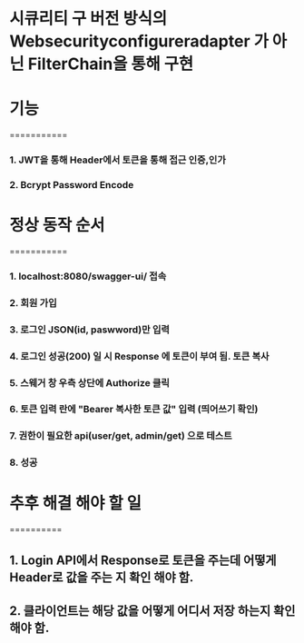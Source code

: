 시큐리티 구 버전 방식의 Websecurityconfigureradapter 가 아닌 FilterChain을 통해 구현
===========================================

# 기능
===========
### 1. JWT을 통해 Header에서 토큰을 통해 접근 인증,인가 
### 2. Bcrypt Password Encode

# 정상 동작 순서 
===========
### 1. localhost:8080/swagger-ui/ 접속
### 2. 회원 가입 
### 3. 로그인 JSON(id, paswword)만 입력
### 4. 로그인 성공(200) 일 시 Response 에 토큰이 부여 됨. 토큰 복사 
### 5. 스웨거 창 우측 상단에 Authorize 클릭 
### 6. 토큰 입력 란에 "Bearer 복사한 토큰 값" 입력  (띄어쓰기 확인)
### 7. 권한이 필요한 api(user/get, admin/get) 으로 테스트 
### 8. 성공 

# 추후 해결 해야 할 일
==========
##  1. Login API에서 Response로 토큰을 주는데 어떻게 Header로 값을 주는 지 확인 해야 함.
##  2. 클라이언트는 해당 값을 어떻게 어디서 저장 하는지 확인 해야 함.
